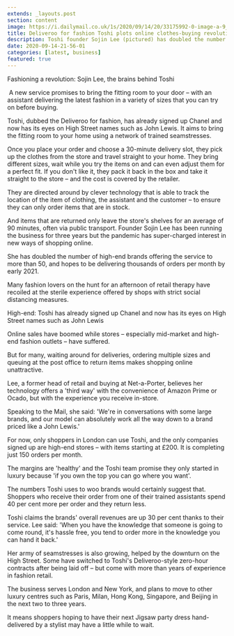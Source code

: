 ```yaml
---
extends: _layouts.post
section: content
image: https://i.dailymail.co.uk/1s/2020/09/14/20/33175992-0-image-a-9_1600111817831.jpg 
title: Deliveroo for fashion Toshi plots online clothes-buying revolution 
description: Toshi founder Sojin Lee (pictured) has doubled the number of high-end brands offering the service to more than 50, and hopes to be delivering thousands of orders per month by early 2021. 
date: 2020-09-14-21-56-01 
categories: [latest, business] 
featured: true 
--- 
```

Fashioning a revolution: Sojin Lee, the brains behind Toshi

 A new service promises to bring the fitting room to your door – with an assistant delivering the latest fashion in a variety of sizes that you can try on before buying.

Toshi, dubbed the Deliveroo for fashion, has already signed up Chanel and now has its eyes on High Street names such as John Lewis. It aims to bring the fitting room to your home using a network of trained seamstresses.

Once you place your order and choose a 30-minute delivery slot, they pick up the clothes from the store and travel straight to your home. They bring different sizes, wait while you try the items on and can even adjust them for a perfect fit. If you don't like it, they pack it back in the box and take it straight to the store – and the cost is covered by the retailer.

They are directed around by clever technology that is able to track the location of the item of clothing, the assistant and the customer – to ensure they can only order items that are in stock.

And items that are returned only leave the store's shelves for an average of 90 minutes, often via public transport. Founder Sojin Lee has been running the business for three years but the pandemic has super-charged interest in new ways of shopping online.

She has doubled the number of high-end brands offering the service to more than 50, and hopes to be delivering thousands of orders per month by early 2021.

Many fashion lovers on the hunt for an afternoon of retail therapy have recoiled at the sterile experience offered by shops with strict social distancing measures.

High-end: Toshi has already signed up Chanel and now has its eyes on High Street names such as John Lewis

Online sales have boomed while stores – especially mid-market and high-end fashion outlets – have suffered. 

But for many, waiting around for deliveries, ordering multiple sizes and queuing at the post office to return items makes shopping online unattractive. 

Lee, a former head of retail and buying at Net-a-Porter, believes her technology offers a 'third way' with the convenience of Amazon Prime or Ocado, but with the experience you receive in-store.

Speaking to the Mail, she said: 'We're in conversations with some large brands, and our model can absolutely work all the way down to a brand priced like a John Lewis.'

For now, only shoppers in London can use Toshi, and the only companies signed up are high-end stores – with items starting at £200. It is completing just 150 orders per month.

The margins are 'healthy' and the Toshi team promise they only started in luxury because 'if you own the top you can go where you want'.

The numbers Toshi uses to woo brands would certainly suggest that. Shoppers who receive their order from one of their trained assistants spend 40 per cent more per order and they return less.

Toshi claims the brands' overall revenues are up 30 per cent thanks to their service. Lee said: 'When you have the knowledge that someone is going to come round, it's hassle free, you tend to order more in the knowledge you can hand it back.'

Her army of seamstresses is also growing, helped by the downturn on the High Street. Some have switched to Toshi's Deliveroo-style zero-hour contracts after being laid off – but come with more than years of experience in fashion retail.

The business serves London and New York, and plans to move to other luxury centres such as Paris, Milan, Hong Kong, Singapore, and Beijing in the next two to three years.

It means shoppers hoping to have their next Jigsaw party dress hand-delivered by a stylist may have a little while to wait.


